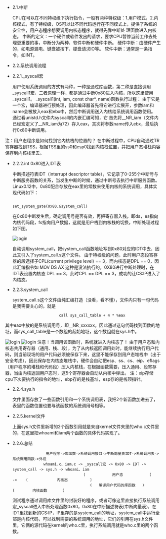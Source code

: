 
- 2.1.中断

    CPU在可以在不同特权级下执行指令，一般有两种特权级：1.用户模式，2.内核模式，有了特权级，OS可以让不同代码运行在不同模式上，提供了系统的安全性，用户态程序想要调用内核态程序，就得先靠中断处
理函数进入内核态。
中断的定义：一个硬件或软件发出的请求，要求CPU暂停当前工作去处理更重要的事，中断分为两种，软件中断和硬件中断。
硬件中断：由硬件产生的，如电源漏电、键盘被按下、硬盘请求IO等。
软件中断：通常是一条指令，如INT。

- 2.2.系统调用流程
- 2.2.1._syscall宏

    用户使用系统调用的方式有两种，一种是通过库函数，第二种是直接调用_syscall1宏，二者原理一样，都是通过中断0x80进入内核，所以这里使用_syscall1。
_syscall1(int, iam, const char*, name)函数执行过程： 
    由于它是一个宏，编译器进行预处理，因此编译器首先将它进行宏展开，参数iam和name会被放入eax和ebx中，然后中断调用送入内核给系统调用函数使用。  通过看unistd.h文件内syscall的内嵌汇编可知，它
首先将__NR_iam（文件内已经宏定义了__NR_iam为72）存入eax，其次将参数name传入ebx，最后执行0x80中断调用。

注：用户态程序是如何找到它内核栈的位置的？
    在中断过程中，CPU自动通过TR寄存器找到TSS，根据TSS里的ss0和esp0找到内核栈位置，并把用户态堆栈内容保存到内核栈里去。

- 2.2.2.int 0x80进入IDT表

    中断描述符表IDT（interrupt descriptor table），它记录了0-255个中断号与中断服务函数的关系，当发生中断的时候，通过中断号去执行中断服务函数。
    Linux0.12中，0x80配合存放在eax里的常数来使用内核的系统调用，具体实现代码如下：

                                                       set_system_gate(0x80,&system_call)

    在0x80中断发生后，确定调用号是否有效，再把寄存器入栈，即ds，es指向内核代码段，fs指向用户数据，这就是用户栈到内核栈的切换，中断处理过程如下图。
    
    ![login](https://github.com/Louis-LYK/myOSlab/blob/main/_syscall.s.png)
                                                                
         
         
    自动调用system_call，把system_call函数地址写到0x80对应的IDT中去，因此又引入了system_call.s这个文件。
由于特权级的问题，此时用户态段寄存器的段选择子CPL(current privilege level) == 3，而内核态是DPL == 0，因此汇编指令如 MOV DS AX 这种是没法执行的，0X80进行中断处理时，在IDT表设置内核态
DPL == 3，此时CPL == DPL == 3，成功的让CS:IP进入了内核态。

 - 2.2.3.system_call
 
	system_call.s这个文件由纯汇编打造（没看，看不懂），文件内只有一句代码是我需要关心的，就是
	
							call sys_call_table + 4 * %eax

其中eax中放的是系统调用号，即__NR_xxxxxx，因此通过这句代码找到函数的地址，而sys_call_table是一个数组的起始地址，这个数组就在sys.h中。

![login](https://github.com/Louis-LYK/myOSlab/blob/main/interrupt.png) ![login](https://github.com/Louis-LYK/myOSlab/blob/main/system_call.s.png)
    注意！当调用该函数时，系统就进入内核态了！
    由于用户态和内核态共用寄存器（通用、栈、段），为了从内核返回调用处时，能继续执行用户代码，则当前现场的用户代码必须被保存下来，这里不能保存到用户态堆栈中（出于安全考虑），因此保存在内核态堆栈中，硬件会自动把esp、ss、cs、eip、eflags（用户程序的堆栈和代码段）压入内核栈，在根据函数需要，压入通用、段寄存器，当由内核返回用户态时，这5个寄存器会自动从内核中弹出。
注：eip存储cpu下次要执行的指令的地址，ebp存的是栈基址，esp存的是栈顶指针。

- 2.2.4.sys.h

    文件里面存放了一些函数引用和一个系统调用表，我把2个新函数加进去了，表里的函数位置也要与该函数的系统调用号相等。

- 2.2.5.kernel文件

    上面sys.h文件里新增的2个函数引用就是来自kernel文件夹里的who.c文件里的，在这里把whoami和iam两个函数的具体代码实现了。

- 2.2.6.总结


					 用户程序->库函数->系统调用接口->中断向量表IDT->系统调用表->系统调用函数->外设
				    whoami.c、iam.c -> _syscall宏 -> 0x80 -> IDT -> system_call -> sys.h -> whoami、iam                  
                                      (            用户态            )    ->    (             内核态          )
                                         (   编译用户代码的库函数   )                  (        内核函数       )
    
    
    测试程序通过调用库文件里的封装好的程序，或者可像这里直接执行系统调用宏_syscall进入中断处理函数0x80，0x80在中断描述符表(中断向量表)，在IDT里找到新的CS:IP，IP里存的是system_call的地址，system_call中运行全部是内核代码，可以找到需要的系统调用的地址，它们的引用在sys.h文件里，它俩的源代码在kernel的who.c里，执行系统调用就是who.c里的两个函数。

